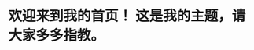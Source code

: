 <!DOCTYPE html>
<html>
    <head>
        <mate charest="utf-8" />
        <title>HelloWorld</title>
    </head>
    <body>
        <h1>欢迎来到我的首页！
这是我的主题，请大家多多指教。</h1>
    </body>
</html>
